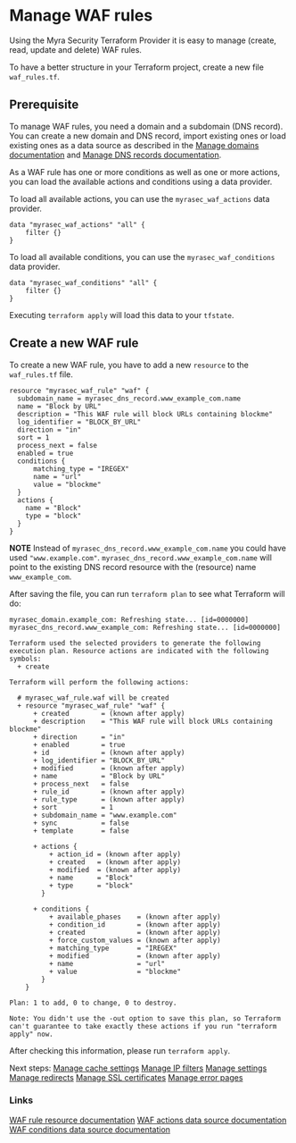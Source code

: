 # Manage WAF rules

Using the Myra Security Terraform Provider it is easy to manage (create, read, update and delete) WAF rules.

To have a better structure in your Terraform project, create a new file `waf_rules.tf`.

## Prerequisite

To manage WAF rules, you need a domain and a subdomain (DNS record). You can create a new domain and DNS record, import existing ones or load existing ones as a data source as described in the [Manage domains documentation](./domains.md) and [Manage DNS records documentation](./dns_records.md).

As a WAF rule has one or more conditions as well as one or more actions, you can load the available actions and conditions using a data provider.

To load all available actions, you can use the `myrasec_waf_actions` data provider.
```hcl
data "myrasec_waf_actions" "all" {
    filter {}
}
```

To load all available conditions, you can use the `myrasec_waf_conditions` data provider.
```hcl
data "myrasec_waf_conditions" "all" {
    filter {}
}
```
Executing `terraform apply` will load this data to your `tfstate`.

## Create a new WAF rule
To create a new WAF rule, you have to add a new `resource` to the `waf_rules.tf` file.

```hcl
resource "myrasec_waf_rule" "waf" {
  subdomain_name = myrasec_dns_record.www_example_com.name
  name = "Block by URL"
  description = "This WAF rule will block URLs containing blockme"
  log_identifier = "BLOCK_BY_URL"
  direction = "in"
  sort = 1
  process_next = false
  enabled = true
  conditions {
      matching_type = "IREGEX"
      name = "url"
      value = "blockme"
  }
  actions {
    name = "Block"
    type = "block"
  }
}
```

**NOTE** Instead of `myrasec_dns_record.www_example_com.name` you could have used `"www.example.com"`. `myrasec_dns_record.www_example_com.name` will point to the existing DNS record resource with the (resource) name `www_example_com`.

After saving the file, you can run `terraform plan` to see what Terraform will do:
```
myrasec_domain.example_com: Refreshing state... [id=0000000]
myrasec_dns_record.www_example_com: Refreshing state... [id=0000000]

Terraform used the selected providers to generate the following execution plan. Resource actions are indicated with the following symbols:
  + create

Terraform will perform the following actions:

  # myrasec_waf_rule.waf will be created
  + resource "myrasec_waf_rule" "waf" {
      + created        = (known after apply)
      + description    = "This WAF rule will block URLs containing blockme"
      + direction      = "in"
      + enabled        = true
      + id             = (known after apply)
      + log_identifier = "BLOCK_BY_URL"
      + modified       = (known after apply)
      + name           = "Block by URL"
      + process_next   = false
      + rule_id        = (known after apply)
      + rule_type      = (known after apply)
      + sort           = 1
      + subdomain_name = "www.example.com"
      + sync           = false
      + template       = false

      + actions {
          + action_id = (known after apply)
          + created   = (known after apply)
          + modified  = (known after apply)
          + name      = "Block"
          + type      = "block"
        }

      + conditions {
          + available_phases    = (known after apply)
          + condition_id        = (known after apply)
          + created             = (known after apply)
          + force_custom_values = (known after apply)
          + matching_type       = "IREGEX"
          + modified            = (known after apply)
          + name                = "url"
          + value               = "blockme"
        }
    }

Plan: 1 to add, 0 to change, 0 to destroy.

Note: You didn't use the -out option to save this plan, so Terraform can't guarantee to take exactly these actions if you run "terraform apply" now.
```

After checking this information, please run `terraform apply`.

Next steps:
[Manage cache settings](./cache_settings.md)
[Manage IP filters](./ip_filters.md)
[Manage settings](./settings.md)
[Manage redirects](./redirects.md)
[Manage SSL certificates](./ssl_certificates.md)
[Manage error pages](./error_pages.md)

### Links
[WAF rule resource documentation](https://registry.terraform.io/providers/Myra-Security-GmbH/myrasec/latest/docs/resources/waf_rule)
[WAF actions data source documentation](https://registry.terraform.io/providers/Myra-Security-GmbH/myrasec/latest/docs/data-sources/waf_actions)
[WAF conditions data source documentation](https://registry.terraform.io/providers/Myra-Security-GmbH/myrasec/latest/docs/data-sources/waf_conditions)